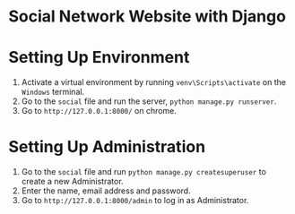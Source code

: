 # Social Network Website with Django

# Setting Up Environment
1. Activate a virtual environment by running `venv\Scripts\activate` on the `Windows` terminal. 
2. Go to the `social` file and run the server, `python manage.py runserver`.
3. Go to `http://127.0.0.1:8000/` on chrome.

# Setting Up Administration
1. Go to the `social` file and run `python manage.py createsuperuser` to create a new Administrator.
2. Enter the name, email address and password.
3. Go to `http://127.0.0.1:8000/admin` to log in as Administrator.

